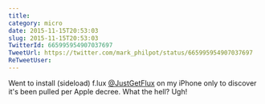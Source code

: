 ```yaml
---
title: 
category: micro
date: 2015-11-15T20:53:03
slug: 2015-11-15T20:53:03
TwitterId: 665995954907037697
TweetUrl: https://twitter.com/mark_philpot/status/665995954907037697
ReTweetUser: 
---
```


Went to install (sideload) f.lux [@JustGetFlux](https://twitter.com/JustGetFlux) on my iPhone only to discover it's been pulled per Apple decree. What the hell? Ugh!